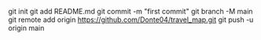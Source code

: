 git init
git add README.md
git commit -m "first commit"
git branch -M main
git remote add origin https://github.com/Donte04/travel_map.git
git push -u origin main
